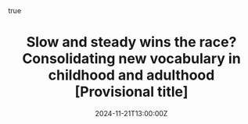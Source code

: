 ---
abstract: ""

address:
  city: "Cambridge"
  country: "UK"
  postcode: ""
  region: ""
  street: "Cripps Court, Magdalene College"
all_day: 
authors: 
- admin
date: "2024-11-21T13:00:00Z"
date_end: "2024-11-21T14:45:00Z"
event: Cambridge Language Sciences Annual Symposium
event_url: https://www.languagesciences.cam.ac.uk/events/language-sciences-annual-symposium-2024-how-can-learning-second-language-be-made-effortless
featured: false
image:
  caption: 'Image credit: []())'
  focal_point: Right
location: "University of Cambridge"
math: true
projects: 
- phd-work
publishDate: "2024-09-18T00:00:00Z"
slides: 
summary: 
tags:
title: "Slow and steady wins the race? Consolidating new vocabulary in childhood and adulthood [Provisional title]"
url_code: ""
url_pdf: ""
url_poster: ""
url_video: ""
url_dataset: ""
---